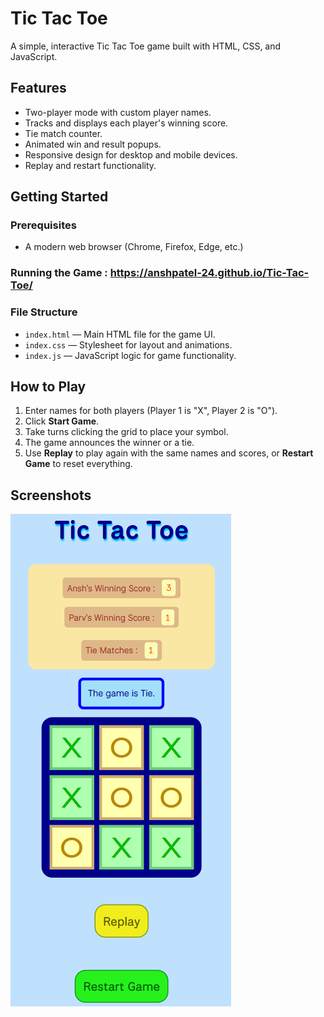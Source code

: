 # Tic Tac Toe

A simple, interactive Tic Tac Toe game built with HTML, CSS, and JavaScript.

## Features

- Two-player mode with custom player names.
- Tracks and displays each player's winning score.
- Tie match counter.
- Animated win and result popups.
- Responsive design for desktop and mobile devices.
- Replay and restart functionality.

## Getting Started

### Prerequisites

- A modern web browser (Chrome, Firefox, Edge, etc.)

### Running the Game : https://anshpatel-24.github.io/Tic-Tac-Toe/

### File Structure

- `index.html` — Main HTML file for the game UI.
- `index.css` — Stylesheet for layout and animations.
- `index.js` — JavaScript logic for game functionality.

## How to Play

1. Enter names for both players (Player 1 is "X", Player 2 is "O").
2. Click **Start Game**.
3. Take turns clicking the grid to place your symbol.
4. The game announces the winner or a tie.
5. Use **Replay** to play again with the same names and scores, or **Restart Game** to reset everything.

## Screenshots

![Tic Tac Toe Screenshot](Tic_Tac_Toe.png)
